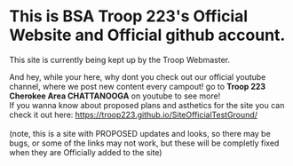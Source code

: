 # This is BSA Troop 223's Official Website and Official github account.
This site is currently being kept up by the Troop Webmaster. <br>

And hey, while your here, why dont you check out our official youtube channel, where we post new content every campout! go to <strong>Troop 223 Cherokee Area CHATTANOOGA</strong> on youtube to see more!
<br>
If you wanna know about proposed plans and asthetics for the site you can check it out here: https://troop223.github.io/SiteOfficialTestGround/  
<br>
(note, this is a site with PROPOSED updates and looks, so there may be bugs, or some of the links may not work, but these will be completly fixed when they are Officially added to the site)
